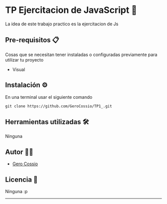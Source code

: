 

# TP Ejercitacion de JavaScript 🚀

La idea de este trabajo practico es la ejercitacion de Js

## Pre-requisitos 📋

Cosas que se necesitan tener instaladas o configuradas previamente para utilizar tu proyecto

- Visual


## Instalación ⚙️


En una terminal usar el siguiente comando

```
git clone https://github.com/GeroCossio/TP1_.git
```

## Herramientas utilizadas 🛠️

Ninguna

## Autor 👩‍💻

- [Gero Cossio](https://github.com/GeroCossio)    

## Licencia 📄

Ninguna :p



---


